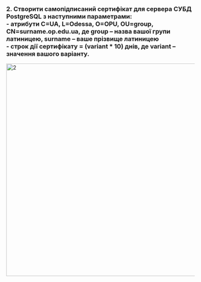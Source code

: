 ### 2. Створити самопідписаний сертифікат для сервера СУБД PostgreSQL з наступними параметрами: <br/>- атрибути C=UA, L=Odessa, O=OPU, OU=group, CN=surname.op.edu.ua, де group – назва вашої групи латиницею, surname – ваше прізвище латиницею<br/>- строк дії сертифікату = (variant * 10) днів, де variant – значення вашого варіанту.

<img width="568" alt="2" src="https://user-images.githubusercontent.com/55449630/208985353-4495304c-7d53-48dd-9d13-fb9b1aa94c6f.png">
